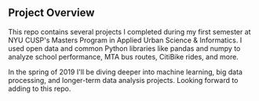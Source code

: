 ## Project Overview

This repo contains several projects I completed during my first semester at NYU CUSP's Masters Program in Applied Urban Science & Informatics. I used open data and common Python libraries like pandas and numpy to analyze school performance, MTA bus routes, CitiBike rides, and more. 

In the spring of 2019 I'll be diving deeper into machine learning, big data processing, and longer-term data analysis projects. Looking forward to adding to this repo.